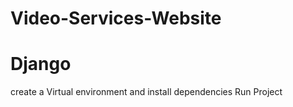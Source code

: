 # Video-Services-Website
# Django
create a Virtual environment and install dependencies
Run Project
